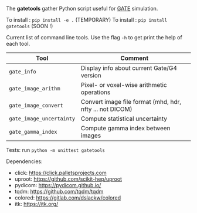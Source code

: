 
The **gatetools** gather Python script useful for [GATE](https://github.com/OpenGATE/Gate/) simulation. 

To install : `pip install -e .` (TEMPORARY)
To install : `pip install gatetools` (SOON !)


Current list of command line tools. Use the flag `-h` to get print the help of each tool.

| Tool  | Comment |
| ------------- | ------------- |
| `gate_info`  | Display info about current Gate/G4 version  |
| `gate_image_arithm`  | Pixel- or voxel-wise arithmetic operations |
| `gate_image_convert` | Convert image file format (mhd, hdr, nfty ... not DICOM) |
| `gate_image_uncertainty`| Compute statistical uncertainty|
| `gate_gamma_index`| Compute gamma index between images|

Tests: run `python -m unittest gatetools`

Dependencies:
- click: https://click.palletsprojects.com
- uproot: https://github.com/scikit-hep/uproot
- pydicom: https://pydicom.github.io/
- tqdm: https://github.com/tqdm/tqdm
- colored: https://gitlab.com/dslackw/colored
- itk: https://itk.org/





